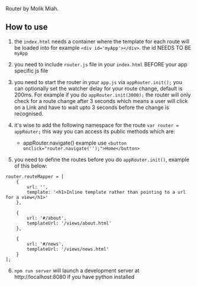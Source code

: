 Router by Molik Miah.

How to use
----------

1. the `index.html` needs a container where the template for each route will be loaded into
for example `<div id='myApp'></div>`. the id NEEDS TO BE `myApp`

2. you need to include `router.js` file in your `index.html` BEFORE your app specific js file

3. you need to start the router in your `app.js` via `appRouter.init();` you can optionally set the watcher
delay for your route change, default is 200ms. For example if you do `appRouter.init(3000);` the router will only
check for a route change after 3 seconds which means a user will click on a Link and have to wait upto 3 seconds
before the change is recognised.

4. it's wise to add the following namespace for the route `var router = appRouter;` this way you can access
its public methods which are:
    - appRouter.navigate() example use `<button onclick="router.navigate('');">Home</button>`

5. you need to define the routes before you do `appRouter.init()`, example of this below:
~~~~
router.routeMapper = [
    {
        url: '',
        template: '<h1>Inline template rather than pointing to a url for a view</h1>'
    },

    {
        url: '#/about',
        templateUrl: '/views/about.html'
    },

    {
        url: '#/news',
        templateUrl: '/views/news.html'
    }
];
~~~~

6. `npm run server` will launch a development server at http://localhost:8080 if you have python installed